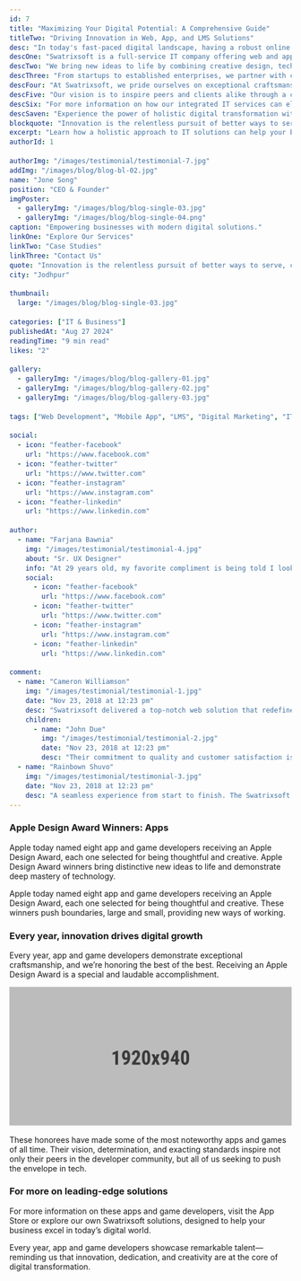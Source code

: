 ```yaml
---
id: 7
title: "Maximizing Your Digital Potential: A Comprehensive Guide"
titleTwo: "Driving Innovation in Web, App, and LMS Solutions"
desc: "In today's fast-paced digital landscape, having a robust online presence is crucial for sustained success."
descOne: "Swatrixsoft is a full-service IT company offering web and app development, LMS platforms, and targeted digital marketing strategies to help businesses thrive."
descTwo: "We bring new ideas to life by combining creative design, technical expertise, and a deep understanding of modern technology stacks. Our solutions are thoughtful, secure, and scalable."
descThree: "From startups to established enterprises, we partner with clients across the globe to deliver impactful digital experiences that transform how they operate and engage with users."
descFour: "At Swatrixsoft, we pride ourselves on exceptional craftsmanship, ensuring each project is driven by innovation and strategic alignment with your goals."
descFive: "Our vision is to inspire peers and clients alike through a commitment to excellence. By pushing boundaries, we deliver solutions that stand out in a crowded market."
descSix: "For more information on how our integrated IT services can elevate your business, explore our solutions page or reach out to our expert team."
descSaven: "Experience the power of holistic digital transformation with Swatrixsoft—where technology meets creativity to fuel your growth."
blockquote: "Innovation is the relentless pursuit of better ways to serve, connect, and inspire."
excerpt: "Learn how a holistic approach to IT solutions can help your business stand out and achieve sustained success."
authorId: 1

authorImg: "/images/testimonial/testimonial-7.jpg"
addImg: "/images/blog/blog-bl-02.jpg"
name: "Jone Song"
position: "CEO & Founder"
imgPoster:
  - galleryImg: "/images/blog/blog-single-03.jpg"
  - galleryImg: "/images/blog/blog-single-04.png"
caption: "Empowering businesses with modern digital solutions."
linkOne: "Explore Our Services"
linkTwo: "Case Studies"
linkThree: "Contact Us"
quote: "Innovation is the relentless pursuit of better ways to serve, connect, and inspire."
city: "Jodhpur"

thumbnail:
  large: "/images/blog/blog-single-03.jpg"

categories: ["IT & Business"]
publishedAt: "Aug 27 2024"
readingTime: "9 min read"
likes: "2"

gallery:
  - galleryImg: "/images/blog/blog-gallery-01.jpg"
  - galleryImg: "/images/blog/blog-gallery-02.jpg"
  - galleryImg: "/images/blog/blog-gallery-03.jpg"

tags: ["Web Development", "Mobile App", "LMS", "Digital Marketing", "IT Solutions", "Innovation"]

social:
  - icon: "feather-facebook"
    url: "https://www.facebook.com"
  - icon: "feather-twitter"
    url: "https://www.twitter.com"
  - icon: "feather-instagram"
    url: "https://www.instagram.com"
  - icon: "feather-linkedin"
    url: "https://www.linkedin.com"

author:
  - name: "Farjana Bawnia"
    img: "/images/testimonial/testimonial-4.jpg"
    about: "Sr. UX Designer"
    info: "At 29 years old, my favorite compliment is being told I look like my mom—embracing my roots while forging a modern design path."
    social:
      - icon: "feather-facebook"
        url: "https://www.facebook.com"
      - icon: "feather-twitter"
        url: "https://www.twitter.com"
      - icon: "feather-instagram"
        url: "https://www.instagram.com"
      - icon: "feather-linkedin"
        url: "https://www.linkedin.com"

comment:
  - name: "Cameron Williamson"
    img: "/images/testimonial/testimonial-1.jpg"
    date: "Nov 23, 2018 at 12:23 pm"
    desc: "Swatrixsoft delivered a top-notch web solution that redefined our online presence. Their innovative approach truly sets them apart."
    children:
      - name: "John Due"
        img: "/images/testimonial/testimonial-2.jpg"
        date: "Nov 23, 2018 at 12:23 pm"
        desc: "Their commitment to quality and customer satisfaction is evident in every interaction. Highly recommended!"
  - name: "Rainbown Shuvo"
    img: "/images/testimonial/testimonial-3.jpg"
    date: "Nov 23, 2018 at 12:23 pm"
    desc: "A seamless experience from start to finish. The Swatrixsoft team’s expertise in modern tech stacks made all the difference."
---
```


### Apple Design Award Winners: Apps

Apple today named eight app and game developers receiving an Apple Design Award, each one selected for being thoughtful and creative. Apple Design Award winners bring distinctive new ideas to life and demonstrate deep mastery of technology.

Apple today named eight app and game developers receiving an Apple Design Award, each one selected for being thoughtful and creative. These winners push boundaries, large and small, providing new ways of working.

### Every year, innovation drives digital growth

Every year, app and game developers demonstrate exceptional craftsmanship, and we’re honoring the best of the best. Receiving an Apple Design Award is a special and laudable accomplishment.

<img src="/public/images/blog/blog-bl-02.jpg" alt="Blog Images" class="alignwide mb--30"/>

These honorees have made some of the most noteworthy apps and games of all time. Their vision, determination, and exacting standards inspire not only their peers in the developer community, but all of us seeking to push the envelope in tech.

### For more on leading-edge solutions

For more information on these apps and game developers, visit the App Store or explore our own Swatrixsoft solutions, designed to help your business excel in today’s digital world.

Every year, app and game developers showcase remarkable talent—reminding us that innovation, dedication, and creativity are at the core of digital transformation.
